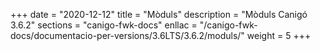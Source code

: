 +++
date        = "2020-12-12"
title       = "Mòduls"
description = "Mòduls Canigó 3.6.2"
sections    = "canigo-fwk-docs"
enllac		= "/canigo-fwk-docs/documentacio-per-versions/3.6LTS/3.6.2/moduls/"
weight      = 5
+++
